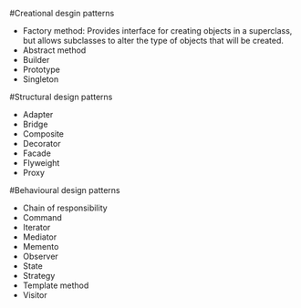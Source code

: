 #Creational desgin patterns
- Factory method: Provides interface for creating objects in a superclass, but allows    subclasses to alter the type of objects that will be created.
- Abstract method
- Builder
- Prototype
- Singleton

#Structural design patterns
- Adapter
- Bridge
- Composite
- Decorator
- Facade
- Flyweight
- Proxy

#Behavioural design patterns
- Chain of responsibility
- Command
- Iterator
- Mediator
- Memento
- Observer
- State
- Strategy
- Template method
- Visitor